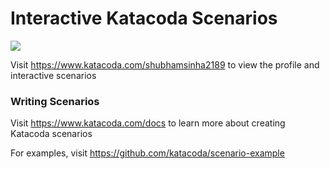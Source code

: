 # Interactive Katacoda Scenarios

[![](http://shields.katacoda.com/katacoda/shubhamsinha2189/count.svg)](https://www.katacoda.com/shubhamsinha2189 "Get your profile on Katacoda.com")

Visit https://www.katacoda.com/shubhamsinha2189 to view the profile and interactive scenarios

### Writing Scenarios
Visit https://www.katacoda.com/docs to learn more about creating Katacoda scenarios

For examples, visit https://github.com/katacoda/scenario-example
